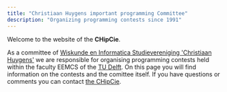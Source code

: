 ```yaml
---
title: "Christiaan Huygens important programming Committee"
description: "Organizing programming contests since 1991"
---
```

Welcome to the website of the **CHipCie**.

As a committee of [Wiskunde en Informatica Studievereniging 'Christiaan Huygens'](http://ch.tudelft.nl) we are responsible for organising programming contests held within the faculty EEMCS of the <a href="?page=links">TU Delft</a>. On this page you will find information on the contests and the comittee itself. If you have questions or comments you can contact [the CHipCie](/contact).
